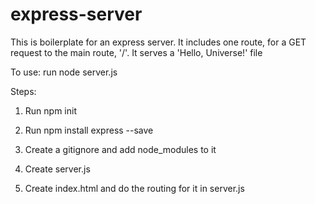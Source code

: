 # express-server


This is boilerplate for an express server. It includes one route, for a GET request to the main route, '/'. It serves a 'Hello, Universe!' file


To use: run node server.js


Steps:

1. Run npm init

2. Run npm install express --save

3. Create a gitignore and add node_modules to it

4. Create server.js

4. Create index.html and do the routing for it in server.js
